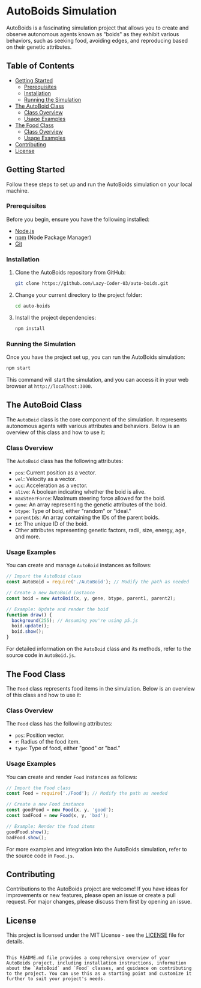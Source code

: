 # AutoBoids Simulation

AutoBoids is a fascinating simulation project that allows you to create and observe autonomous agents known as "boids" as they exhibit various behaviors, such as seeking food, avoiding edges, and reproducing based on their genetic attributes.

## Table of Contents

- [Getting Started](#getting-started)
  - [Prerequisites](#prerequisites)
  - [Installation](#installation)
  - [Running the Simulation](#running-the-simulation)
- [The AutoBoid Class](#the-autoboid-class)
  - [Class Overview](#class-overview)
  - [Usage Examples](#usage-examples)
- [The Food Class](#the-food-class)
  - [Class Overview](#class-overview-1)
  - [Usage Examples](#usage-examples-1)
- [Contributing](#contributing)
- [License](#license)

## Getting Started

Follow these steps to set up and run the AutoBoids simulation on your local machine.

### Prerequisites

Before you begin, ensure you have the following installed:

- [Node.js](https://nodejs.org/)
- [npm](https://www.npmjs.com/) (Node Package Manager)
- [Git](https://git-scm.com/)

### Installation

1. Clone the AutoBoids repository from GitHub:

   ```bash
   git clone https://github.com/Lazy-Coder-03/auto-boids.git
   ```

2. Change your current directory to the project folder:

   ```bash
   cd auto-boids
   ```

3. Install the project dependencies:

   ```bash
   npm install
   ```

### Running the Simulation

Once you have the project set up, you can run the AutoBoids simulation:

```bash
npm start
```

This command will start the simulation, and you can access it in your web browser at `http://localhost:3000`.

## The AutoBoid Class

The `AutoBoid` class is the core component of the simulation. It represents autonomous agents with various attributes and behaviors. Below is an overview of this class and how to use it:

### Class Overview

The `AutoBoid` class has the following attributes:

- `pos`: Current position as a vector.
- `vel`: Velocity as a vector.
- `acc`: Acceleration as a vector.
- `alive`: A boolean indicating whether the boid is alive.
- `maxSteerForce`: Maximum steering force allowed for the boid.
- `gene`: An array representing the genetic attributes of the boid.
- `btype`: Type of boid, either "random" or "ideal."
- `parentIds`: An array containing the IDs of the parent boids.
- `id`: The unique ID of the boid.
- Other attributes representing genetic factors, radii, size, energy, age, and more.

### Usage Examples

You can create and manage `AutoBoid` instances as follows:

```javascript
// Import the AutoBoid class
const AutoBoid = require('./AutoBoid'); // Modify the path as needed

// Create a new AutoBoid instance
const boid = new AutoBoid(x, y, gene, btype, parent1, parent2);

// Example: Update and render the boid
function draw() {
  background(255); // Assuming you're using p5.js
  boid.update();
  boid.show();
}
```

For detailed information on the `AutoBoid` class and its methods, refer to the source code in `AutoBoid.js`.

## The Food Class

The `Food` class represents food items in the simulation. Below is an overview of this class and how to use it:

### Class Overview

The `Food` class has the following attributes:

- `pos`: Position vector.
- `r`: Radius of the food item.
- `type`: Type of food, either "good" or "bad."

### Usage Examples

You can create and render `Food` instances as follows:

```javascript
// Import the Food class
const Food = require('./Food'); // Modify the path as needed

// Create a new Food instance
const goodFood = new Food(x, y, 'good');
const badFood = new Food(x, y, 'bad');

// Example: Render the food items
goodFood.show();
badFood.show();
```

For more examples and integration into the AutoBoids simulation, refer to the source code in `Food.js`.

## Contributing

Contributions to the AutoBoids project are welcome! If you have ideas for improvements or new features, please open an issue or create a pull request. For major changes, please discuss them first by opening an issue.

## License

This project is licensed under the MIT License - see the [LICENSE](LICENSE) file for details.
```

This README.md file provides a comprehensive overview of your AutoBoids project, including installation instructions, information about the `AutoBoid` and `Food` classes, and guidance on contributing to the project. You can use this as a starting point and customize it further to suit your project's needs.
